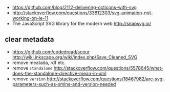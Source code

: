- https://github.com/blog/2112-delivering-octicons-with-svg
- http://stackoverflow.com/questions/33812303/svg-animation-not-working-on-ie-11
- The JavaScript SVG library for the modern web http://snapsvg.io/

## clear metadata

- https://github.com/codedread/scour http://wiki.inkscape.org/wiki/index.php/Save_Cleaned_SVG
- remove meatada, rdf etc.
- remove `standalone` http://stackoverflow.com/questions/5578645/what-does-the-standalone-directive-mean-in-xml
- remove `version` http://stackoverflow.com/questions/18467982/are-svg-parameters-such-as-xmlns-and-version-needed
